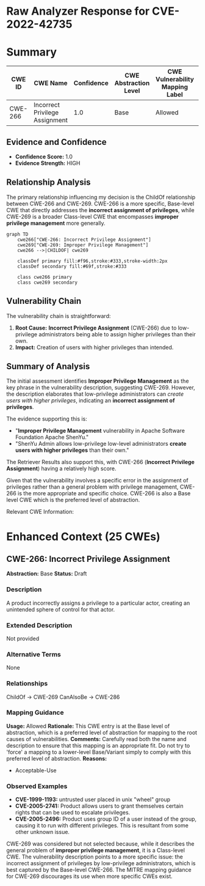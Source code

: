 # Raw Analyzer Response for CVE-2022-42735

# Summary

| CWE ID | CWE Name | Confidence | CWE Abstraction Level | CWE Vulnerability Mapping Label | CWE-Vulnerability Mapping Notes |
|---|---|---|---|---|---|
| CWE-266 | Incorrect Privilege Assignment | 1.0 | Base | Allowed | Primary CWE |

## Evidence and Confidence

*   **Confidence Score:** 1.0
*   **Evidence Strength:** HIGH

## Relationship Analysis
The primary relationship influencing my decision is the ChildOf relationship between CWE-266 and CWE-269. CWE-266 is a more specific, Base-level CWE that directly addresses the **incorrect assignment of privileges**, while CWE-269 is a broader Class-level CWE that encompasses **improper privilege management** more generally.

```mermaid
graph TD
    cwe266["CWE-266: Incorrect Privilege Assignment"]
    cwe269["CWE-269: Improper Privilege Management"]
    cwe266 -->|CHILDOF| cwe269
    
    classDef primary fill:#f96,stroke:#333,stroke-width:2px
    classDef secondary fill:#69f,stroke:#333
    
    class cwe266 primary
    class cwe269 secondary
```

## Vulnerability Chain
The vulnerability chain is straightforward:

1.  **Root Cause:** **Incorrect Privilege Assignment** (CWE-266) due to low-privilege administrators being able to assign higher privileges than their own.
2.  **Impact:** Creation of users with higher privileges than intended.

## Summary of Analysis
The initial assessment identifies **Improper Privilege Management** as the key phrase in the vulnerability description, suggesting CWE-269. However, the description elaborates that low-privilege administrators can *create users with higher privileges*, indicating an **incorrect assignment of privileges**.

The evidence supporting this is:

*   "**Improper Privilege Management** vulnerability in Apache Software Foundation Apache ShenYu."
*   "ShenYu Admin allows low-privilege low-level administrators **create users with higher privileges** than their own."

The Retriever Results also support this, with CWE-266 (**Incorrect Privilege Assignment**) having a relatively high score.

Given that the vulnerability involves a specific error in the assignment of privileges rather than a general problem with privilege management, CWE-266 is the more appropriate and specific choice. CWE-266 is also a Base level CWE which is the preferred level of abstraction.

Relevant CWE Information:

# Enhanced Context (25 CWEs)

## CWE-266: Incorrect Privilege Assignment
**Abstraction:** Base
**Status:** Draft

### Description
A product incorrectly assigns a privilege to a particular actor, creating an unintended sphere of control for that actor.

### Extended Description
Not provided

### Alternative Terms
None

### Relationships
ChildOf -> CWE-269
CanAlsoBe -> CWE-286

### Mapping Guidance
**Usage:** Allowed
**Rationale:** This CWE entry is at the Base level of abstraction, which is a preferred level of abstraction for mapping to the root causes of vulnerabilities.
**Comments:** Carefully read both the name and description to ensure that this mapping is an appropriate fit. Do not try to 'force' a mapping to a lower-level Base/Variant simply to comply with this preferred level of abstraction.
**Reasons:**
- Acceptable-Use

### Observed Examples
- **CVE-1999-1193:** untrusted user placed in unix "wheel" group
- **CVE-2005-2741:** Product allows users to grant themselves certain rights that can be used to escalate privileges.
- **CVE-2005-2496:** Product uses group ID of a user instead of the group, causing it to run with different privileges. This is resultant from some other unknown issue.

CWE-269 was considered but not selected because, while it describes the general problem of **improper privilege management**, it is a Class-level CWE. The vulnerability description points to a more specific issue: the incorrect assignment of privileges by low-privilege administrators, which is best captured by the Base-level CWE-266. The MITRE mapping guidance for CWE-269 discourages its use when more specific CWEs exist.